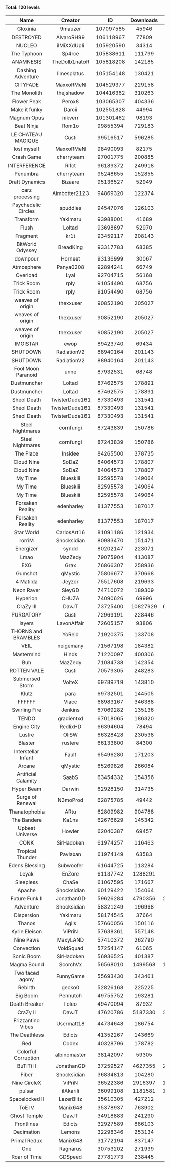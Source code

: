 #### Total: 120 levels

| Name | Creator | ID | Downloads | Likes |
|:---:|:---:|:---:|:---:|:---:|
| Gloxinia | 9mauzer | 107097585 | 45946 | 3066
| DESTROYED | AlvaroRH99 | 106118967 | 77809 | 2367
| NUCLEO | iIMiXXdUpIi | 105920590 | 34314 | 1730
| The Typhoon | Sp4rce | 105838611 | 111799 | 4462
| ANAMNESIS | TheDolb1natoR | 105818208 | 142185 | 7211
| Dashing Adventure | limesplatus | 105154148 | 130421 | 4681
| CITYFADE | MaxxoRMeN | 104529377 | 229158 | 9135
| The Monolith | thejshadow | 104416362 | 310263 | 7860
| Flower Peak | Perox8 | 103065307 | 404336 | 12477
| Make it funky | Darcii | 102551828 | 44994 | 1477
| Magnum Opus | nikverr | 101301462 | 98193 | 2989
| Beat Ninja | Rom1o | 99855394 | 729183 | 39084
| LE CHATEAU MAGIQUE | Custi | 99516517 | 596285 | 20917
| lost myself | MaxxoRMeN | 98490093 | 82175 | 4579
| Crash Game | cherryteam | 97001775 | 200885 | 10442
| INTERFERENCE | Rifct | 96189372 | 249918 | 9137
| Penumbra | cherryteam | 95248655 | 152855 | 8405
| Draft Dynamics | Bizaare | 95136527 | 52949 | 2975
| carz processing | Aimbotter2123 | 94869320 | 122374 | 3651
| Psychedelic Circles | spuddles | 94547076 | 126103 | 5255
| Transform | Yakimaru | 93988001 | 41689 | 1843
| Flush | Loltad | 93698697 | 52970 | 2493
| Fragment | kr1t | 93459117 | 208143 | 6585
| BitWorld Odyssey | BreadKing | 93317783 | 68385 | 4363
| downpour | Horneet | 93136999 | 30067 | 1745
| Atmosphere | Panya0208 | 92894241 | 66749 | 4398
| Overload | Lyal | 92704715 | 56168 | 3482
| Trick Room | rply | 91054490 | 68756 | 3096
| Trick Room | rply | 91054490 | 68756 | 3096
| weaves of origin  | thexxuser | 90852190 | 205027 | 7319
| weaves of origin  | thexxuser | 90852190 | 205027 | 7319
| weaves of origin  | thexxuser | 90852190 | 205027 | 7319
| IMOISTAR | ewop | 89423740 | 69434 | 3436
| SHUTDOWN | RadiationV2 | 88940164 | 201143 | 7795
| SHUTDOWN | RadiationV2 | 88940164 | 201143 | 7795
| Fool Moon Paranoid | unne | 87932531 | 68748 | 3202
| Dustmuncher | Loltad | 87462575 | 178891 | 6873
| Dustmuncher | Loltad | 87462575 | 178891 | 6873
| Sheol Death | TwisterDude161 | 87330493 | 131541 | 4981
| Sheol Death | TwisterDude161 | 87330493 | 131541 | 4981
| Sheol Death | TwisterDude161 | 87330493 | 131541 | 4981
| Steel Nightmares | cornfungi | 87243839 | 150786 | 6123
| Steel Nightmares | cornfungi | 87243839 | 150786 | 6123
| The  Place | Insidee | 84265500 | 378735 | 10133
| Cloud Nine | SoDaZ | 84064573 | 178807 | 6407
| Cloud Nine | SoDaZ | 84064573 | 178807 | 6407
| My Time | Blueskiii | 82595578 | 149064 | 8873
| My Time | Blueskiii | 82595578 | 149064 | 8873
| My Time | Blueskiii | 82595578 | 149064 | 8873
| Forsaken Reality | edenharley | 81377553 | 187017 | 8291
| Forsaken Reality | edenharley | 81377553 | 187017 | 8291
| Star World | CarlosArt16 | 81091186 | 121934 | 6482
| rorriM | Shocksidian | 80983470 | 151471 | 6808
| Energizer | syndd | 80202147 | 223071 | 12233
| Lmao | MazZedy | 79075904 | 413087 | 22168
| EXG | Grax | 76866307 | 258936 | 12943
| Gumshot | qMystic | 75806677 | 370668 | 19882
| 4 Matilda | Jeyzor | 75517608 | 219693 | 10222
| Neon Raver | SleyGD | 74710072 | 189309 | 7713
| Hyperion | CHUZA | 74090626 | 69996 | 3838
| CraZy III | DavJT | 73725400 | 10827929 | 606902
| PURGATORY | Custi | 72969191 | 228446 | 11184
| layers | LavonAffair | 72605157 | 93806 | 4415
| THORNS and BRAMBLES | YoReid | 71920375 | 133708 | 7052
| VEIL | neigemany | 71567198 | 184382 | 8602
| Mastermind | Hinds | 71220097 | 400306 | 19251
| Buh | MazZedy | 71084738 | 142354 | 8520
| ROTTEN VALE | Custi | 70579305 | 248283 | 11138
| Submersed Storm |  VolteX | 69789719 | 143810 | 6954
| Klutz | para | 69732501 | 144505 | 7004
| FFFFFF | Vlacc | 68983167 | 346388 | 15118
| Swirling Fire | Jenkins | 67069282 | 135136 | 6563
| TENDO | gradientxd | 67018065 | 186320 | 11934
| Engine City | RedlixHD | 66394604 | 78494 | 4980
| Lustre | OliSW | 66328428 | 230538 | 6533
| Blaster | rustere | 66133800 | 84300 | 3431
| Interstellar Infant | Fault | 65496280 | 171203 | 12584
| Arcane | qMystic | 65269826 | 266084 | 21257
| Artificial Calamity | SaabS | 63454332 | 154356 | 4885
| Hyper Beam | Darwin | 62928150 | 314735 | 9282
| Surge of Renewal | N3moProd | 62875785 | 49442 | 3108
| Thanatophobia | ARtu | 62809982 | 904788 | 55778
| The Bandere | Ka1ns | 62676629 | 145342 | 5031
| Upbeat Universe | Howler | 62040387 | 69457 | 3874
| CONK | SirHadoken | 61974257 | 116463 | 4816
| Tropical Thunder | Pavlaxan | 61974149 | 63583 | 3780
| Edens Blessing | Subwoofer | 61644725 | 113284 | 6335
| Leyak | EnZore | 61137742 | 1288291 | 78428
| Sleepless | ChaSe | 61067595 | 171667 | 10109
| Apache | Shocksidian | 60129422 | 154064 | 7304
| Future Funk II | JonathanGD | 59626284 | 4790356 | 248277
| Adventure | Shocksidian | 58321249 | 196968 | 6979
| Dispersion | Yakimaru | 58174545 | 37664 | 2039
| Thanos | Agils | 57660056 | 150116 | 9716
| Kyrie Eleison | ViPriN | 57638361 | 557148 | 24112
| Nine Paws | MaxyLAND | 57410372 | 262790 | 16375
| Convection | VoidSquad | 57254147 | 61065 | 2940
| Sonic Boom | SirHadoken | 56936525 | 401387 | 12941
| Magma Bound | ScorchVx | 56568010 | 1499568 | 103632
| Two faced agony | FunnyGame | 55693430 | 343461 | 16704
| Rebirth | gecko0 | 52826168 | 225225 | 14953
| Big Boom | Pennutoh | 49755752 | 193281 | 12445
| Death Breaker | lioleo | 49470094 | 87932 | 4114
| CraZy II | DavJT | 47620786 | 5187330 | 270013
| Frizzantino Vibes | Usermatt18 | 44734648 | 186754 | 12936
| The Deathless | Edicts | 41352267 | 143669 | 9921
| Red | Codex | 40328796 | 178782 | 11675
| Colorful Corruption | albinomaster | 38142097 | 59305 | 2550
| BuTiTi II | JonathanGD | 37259527 | 4627355 | 253270
| Fiber | Shocksidian | 36834813 | 104280 | 8679
| Nine CircleX | ViPriN | 36522386 | 2916397 | 128388
| pulsar | iIAkariIi | 36099108 | 1181581 | 152103
| Spacelocked II | LazerBlitz | 35610305 | 427212 | 30627
| ToE IV  | Manix648 | 35378937 | 763902 | 47612
| Ghost Temple | DavJT | 34918883 | 241290 | 15613
| Frontlines | Edicts | 32927589 | 886103 | 55983
| Decimation | Lemons | 32298346 | 253134 | 19860
| Primal Redux | Manix648 | 31772194 | 837147 | 60812
| One | Ragnarus | 30753202 | 271939 | 22889
| Roar of Time | GDSpeed | 27781773 | 238445 | 18450
